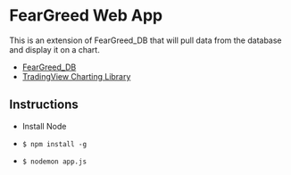 # FearGreed Web App

This is an extension of FearGreed_DB that will pull data from the database and display it on a chart.

- [FearGreed_DB](https://github.com/vobos2/FearGreed_DB)
- [TradingView Charting Library](https://github.com/tradingview/lightweight-charts)
## Instructions
- Install Node

- `$ npm install -g`

- `$ nodemon app.js`
